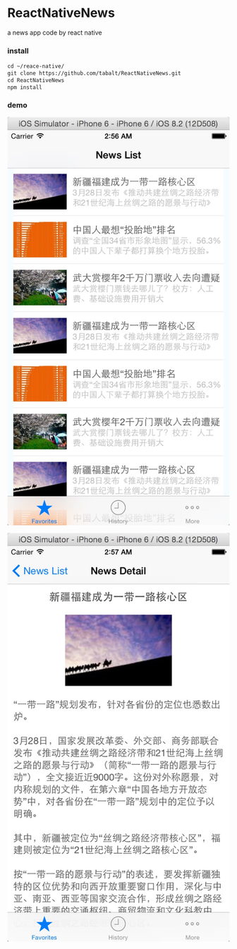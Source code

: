 # ReactNativeNews
a news app code by react native


### install

    cd ~/reace-native/
    git clone https://github.com/tabalt/ReactNativeNews.git
    cd ReactNativeNews
    npm install


### demo

![storm架构总览](demo/images/1.png)

![storm架构总览](demo/images/2.png)


